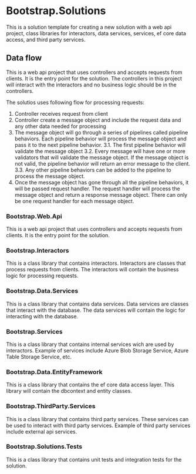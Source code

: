 # Bootstrap.Solutions

This is a solution template for creating a new solution with a web api project, class libraries for interactors, data services, services, ef core data access, and third party services.

## Data flow

This is a web api project that uses controllers and accepts requests from clients. It is the entry point for the solution.
The controllers in this project will interact with the interactors and no business logic should be in the controllers.

The solutios uses following flow for processing requests:

1. Controller receives request from client
2. Controller create a message object and include the request data and any other data needed for processing
3. The message object will go through a series of pipelines called pipeline behaviors. Each pipeline behavior will process the message object and pass it to the next pipeline behavior.
   3.1. The first pipeline behavior will validate the message object
   3.2. Every message will have one or more validators that will validate the message object. If the message object is not valid, the pipeline behavior will return an error message to the client.
   3.3. Any other pipeline behaviors can be added to the pipeline to process the message object.
4. Once the message object has gone through all the pipeline behaviors, it will be passed request handler. The request handler will process the message object and return a response message object. There can only be one request handler for each message object.

### Bootstrap.Web.Api

This is a web api project that uses controllers and accepts requests from clients. It is the entry point for the solution.

### Bootstrap.Interactors

This is a class library that contains interactors. Interactors are classes that process requests from clients. The interactors will contain the business logic for processing requests.

### Bootstrap.Data.Services

This is a class library that contains data services. Data services are classes that interact with the database. The data services will contain the logic for interacting with the database.

### Bootstrap.Services

This is a class library that contains internal services wich are used by interactors. Example of services include Azure Blob Storage Service, Azure Table Storage Service, etc.

### Bootstrap.Data.EntityFramework

This is a class library that contains the ef core data access layer. This library will contain the dbcontext and entity classes.

### Bootstrap.ThirdParty.Services

This is a class library that contains third party services. These services can be used to interact with third party services. Example of third party services include external api services.

### Bootstrap.Solutions.Tests

This is a class library that contains unit tests and integration tests for the solution.
